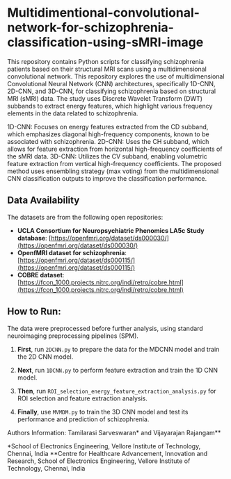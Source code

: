 # Multidimentional-convolutional-network-for-schizophrenia-classification-using-sMRI-image
This repository contains Python scripts for classifying schizophrenia patients based on their structural MRI scans using a multidimensional convolutional network.
This repository explores the use of multidimensional Convolutional Neural Network (CNN) architectures, specifically 1D-CNN, 2D-CNN, and 3D-CNN, for classifying schizophrenia based on structural MRI (sMRI) data. The study uses Discrete Wavelet Transform (DWT) subbands to extract energy features, which highlight various frequency elements in the data related to schizophrenia.

1D-CNN: Focuses on energy features extracted from the CD subband, which emphasizes diagonal high-frequency components, known to be associated with schizophrenia.
2D-CNN: Uses the CH subband, which allows for feature extraction from horizontal high-frequency coefficients of the sMRI data.
3D-CNN: Utilizes the CV subband, enabling volumetric feature extraction from vertical high-frequency coefficients. The proposed method uses ensembling strategy (max voting) from the multidimensional CNN classification outputs to improve the classification performance. 
## Data Availability 

The datasets are from the following open repositories:

- **UCLA Consortium for Neuropsychiatric Phenomics LA5c Study database**: [https://openfmri.org/dataset/ds000030/](https://openfmri.org/dataset/ds000030/)
- **OpenfMRI dataset for schizophrenia**: [https://openfmri.org/dataset/ds000115/](https://openfmri.org/dataset/ds000115/)
- **COBRE dataset**: [https://fcon_1000.projects.nitrc.org/indi/retro/cobre.html](https://fcon_1000.projects.nitrc.org/indi/retro/cobre.html)

## How to Run:
The data were preprocessed before further analysis, using standard neuroimaging preprocessing pipelines (SPM).
1. **First**, run `2DCNN.py` to prepare the data for the MDCNN model and train the 2D CNN model.
   
2. **Next**, run `1DCNN.py` to perform feature extraction and train the 1D CNN model.

3. **Then**, run `ROI_selection_energy_feature_extraction_analysis.py` for ROI selection and feature extraction analysis.

4. **Finally**, use `MVMDM.py` to train the 3D CNN model and test its performance and prediction of schizophrenia.

Authors Information:
Tamilarasi Sarveswaran* and Vijayarajan Rajangam**

*School of Electronics Engineering, Vellore Institute of Technology, Chennai, India
**Centre for Healthcare Advancement, Innovation and Research, School of Electronics Engineering, Vellore Institute of Technology, Chennai, India
